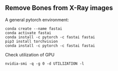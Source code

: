 ## Remove Bones from X-Ray images

A general pytorch environment:
```
conda create --name fastai
conda activate fastai
conda install -c pytorch -c fastai fastai
pip3 install torchvision
conda install -c pytorch -c fastai fastai
```

Check utilization of GPU
```
nvidia-smi -q -g 0 -d UTILIZATION -l
```
